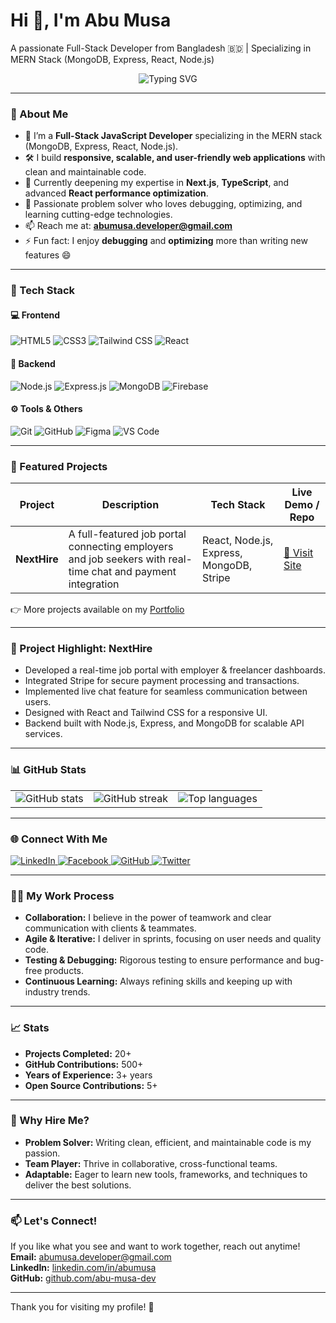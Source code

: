 # Hi 👋, I'm Abu Musa

A passionate Full-Stack Developer from Bangladesh 🇧🇩 | Specializing in MERN Stack (MongoDB, Express, React, Node.js)

<p align="center">
  <img src="https://readme-typing-svg.herokuapp.com?font=Fira+Code&duration=4000&pause=1000&center=true&vCenter=true&width=435&lines=Frontend+Developer;MERN+Stack+Developer;Clean+Code+Enthusiast;Always+Learning+New+Things" alt="Typing SVG" />
</p>

---

### 🚀 About Me

- 💼 I’m a **Full-Stack JavaScript Developer** specializing in the MERN stack (MongoDB, Express, React, Node.js).  
- 🛠️ I build **responsive, scalable, and user-friendly web applications** with clean and maintainable code.  
- 🌱 Currently deepening my expertise in **Next.js**, **TypeScript**, and advanced **React performance optimization**.  
- 🧠 Passionate problem solver who loves debugging, optimizing, and learning cutting-edge technologies.  
- 📫 Reach me at: **[abumusa.developer@gmail.com](mailto:abumusa.developer@gmail.com)**  
- ⚡ Fun fact: I enjoy **debugging** and **optimizing** more than writing new features 😄

---

### 🧩 Tech Stack

#### 💻 Frontend
![HTML5](https://img.shields.io/badge/HTML5-E34F26?style=flat&logo=html5&logoColor=white)
![CSS3](https://img.shields.io/badge/CSS3-1572B6?style=flat&logo=css3&logoColor=white)
![Tailwind CSS](https://img.shields.io/badge/Tailwind_CSS-06B6D4?style=flat&logo=tailwind-css&logoColor=white)
![React](https://img.shields.io/badge/React-61DAFB?style=flat&logo=react&logoColor=white)

#### 🧪 Backend
![Node.js](https://img.shields.io/badge/Node.js-339933?style=flat&logo=node.js&logoColor=white)
![Express.js](https://img.shields.io/badge/Express.js-000000?style=flat&logo=express&logoColor=white)
![MongoDB](https://img.shields.io/badge/MongoDB-47A248?style=flat&logo=mongodb&logoColor=white)
![Firebase](https://img.shields.io/badge/Firebase-FFCA28?style=flat&logo=firebase&logoColor=black)

#### ⚙️ Tools & Others
![Git](https://img.shields.io/badge/Git-F05032?style=flat&logo=git&logoColor=white)
![GitHub](https://img.shields.io/badge/GitHub-181717?style=flat&logo=github&logoColor=white)
![Figma](https://img.shields.io/badge/Figma-F24E1E?style=flat&logo=figma&logoColor=white)
![VS Code](https://img.shields.io/badge/VSCode-007ACC?style=flat&logo=visual-studio-code&logoColor=white)

---

### 💼 Featured Projects

| Project     | Description                                              | Tech Stack                  | Live Demo / Repo                              |
|-------------|----------------------------------------------------------|-----------------------------|----------------------------------------------|
| **NextHire** | A full-featured job portal connecting employers and job seekers with real-time chat and payment integration | React, Node.js, Express, MongoDB, Stripe | [🔗 Visit Site](https://next-hire-web.netlify.app/home) |

👉 More projects available on my [Portfolio](https://abumusaportfolio.netlify.app/)

---

### 📝 Project Highlight: NextHire

- Developed a real-time job portal with employer & freelancer dashboards.  
- Integrated Stripe for secure payment processing and transactions.  
- Implemented live chat feature for seamless communication between users.  
- Designed with React and Tailwind CSS for a responsive UI.  
- Backend built with Node.js, Express, and MongoDB for scalable API services.

---

### 📊 GitHub Stats

<table>
  <tr>
    <td>
      <img src="https://github-readme-stats.vercel.app/api?username=abu-musa-dev&show_icons=true&theme=radical" alt="GitHub stats" />
    </td>
    <td>
      <img src="https://github-readme-streak-stats.herokuapp.com/?user=abu-musa-dev&theme=radical" alt="GitHub streak" />
    </td>
    <td>
      <img src="https://github-readme-stats.vercel.app/api/top-langs/?username=abu-musa-dev&theme=radical&layout=compact" alt="Top languages" />
    </td>
  </tr>
</table>

---

### 🌐 Connect With Me

<p align="left">
  <a href="https://www.linkedin.com/in/abumusaxyz/" target="_blank" rel="noopener noreferrer">
    <img src="https://img.shields.io/badge/LinkedIn-0077B5?style=flat&logo=linkedin&logoColor=white" alt="LinkedIn" />
  </a>
  <a href="https://facebook.com/abumusaxyz" target="_blank" rel="noopener noreferrer">
    <img src="https://img.shields.io/badge/Facebook-1877F2?style=flat&logo=facebook&logoColor=white" alt="Facebook" />
  </a>
  <a href="https://github.com/abu-musa-dev" target="_blank" rel="noopener noreferrer">
    <img src="https://img.shields.io/badge/GitHub-181717?style=flat&logo=github&logoColor=white" alt="GitHub" />
  </a>
  <a href="https://x.com/abmusaxyz" target="_blank" rel="noopener noreferrer">
    <img src="https://img.shields.io/badge/Twitter-1DA1F2?style=flat&logo=twitter&logoColor=white" alt="Twitter" />
  </a>
</p>

---

### 👨‍💻 My Work Process

- **Collaboration:** I believe in the power of teamwork and clear communication with clients & teammates.  
- **Agile & Iterative:** I deliver in sprints, focusing on user needs and quality code.  
- **Testing & Debugging:** Rigorous testing to ensure performance and bug-free products.  
- **Continuous Learning:** Always refining skills and keeping up with industry trends.

---

### 📈 Stats

- **Projects Completed:** 20+  
- **GitHub Contributions:** 500+  
- **Years of Experience:** 3+ years  
- **Open Source Contributions:** 5+

---

### 🌟 Why Hire Me?

- **Problem Solver:** Writing clean, efficient, and maintainable code is my passion.  
- **Team Player:** Thrive in collaborative, cross-functional teams.  
- **Adaptable:** Eager to learn new tools, frameworks, and techniques to deliver the best solutions.

---

### 📫 Let's Connect!

If you like what you see and want to work together, reach out anytime!  
**Email:** [abumusa.developer@gmail.com](mailto:abumusa.developer@gmail.com)  
**LinkedIn:** [linkedin.com/in/abumusa](https://linkedin.com/in/abumusa)  
**GitHub:** [github.com/abu-musa-dev](https://github.com/abu-musa-dev)

---

Thank you for visiting my profile! 🚀
